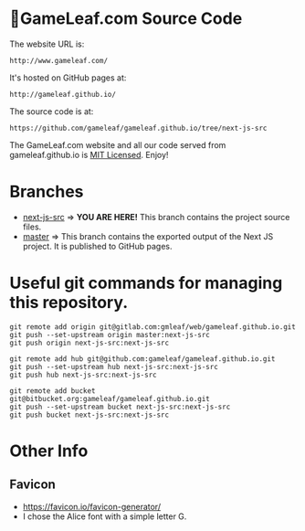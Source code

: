 # 🌱GameLeaf.com Source Code
The website URL is:

    http://www.gameleaf.com/

It's hosted on GitHub pages at:

    http://gameleaf.github.io/

The source code is at: 

    https://github.com/gameleaf/gameleaf.github.io/tree/next-js-src

The GameLeaf.com website and all our code served from gameleaf.github.io is [MIT Licensed](https://raw.githubusercontent.com/gameleaf/gameleaf.github.io/next-js-src/LICENSE). Enjoy!



# Branches
* [next-js-src](https://github.com/gameleaf/gameleaf.github.io/tree/next-js-src) => **YOU ARE HERE!** This branch contains the project source files.
* [master](https://github.com/gameleaf/gameleaf.github.io/tree/master) => This branch contains the exported output of the Next JS project. It is published to GitHub pages.

# Useful git commands for managing this repository.

```
git remote add origin git@gitlab.com:gmleaf/web/gameleaf.github.io.git
git push --set-upstream origin master:next-js-src
git push origin next-js-src:next-js-src
```
```
git remote add hub git@github.com:gameleaf/gameleaf.github.io.git
git push --set-upstream hub next-js-src:next-js-src
git push hub next-js-src:next-js-src
```
```
git remote add bucket git@bitbucket.org:gameleaf/gameleaf.github.io.git
git push --set-upstream bucket next-js-src:next-js-src
git push bucket next-js-src:next-js-src
```

# Other Info
## Favicon
* https://favicon.io/favicon-generator/
* I chose the Alice font with a simple letter G.